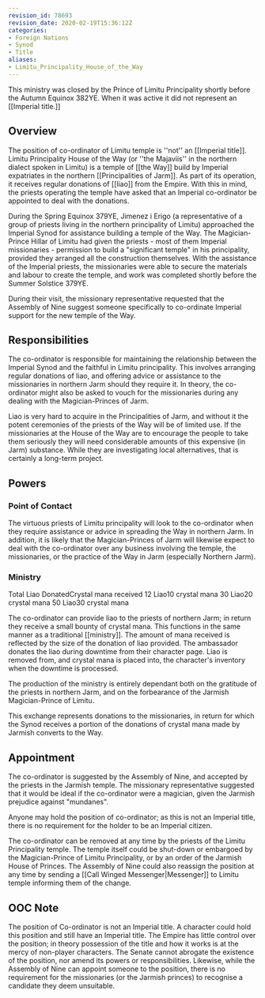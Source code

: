 ```yaml
---
revision_id: 78693
revision_date: 2020-02-19T15:36:12Z
categories:
- Foreign Nations
- Synod
- Title
aliases:
- Limitu_Principality_House_of_the_Way
---
```


This ministry was closed by the Prince of Limitu Principality shortly before the Autumn Equinox 382YE. When it was active it did not represent an [[Imperial title.]]

## Overview
The position of co-ordinator of Limitu temple is ''not'' an [[Imperial title]]. Limitu Principality House of the Way (or ''the Majaviis'' in the northern dialect spoken in Limitu) is a temple of [[the Way]] build by Imperial expatriates in the northern [[Principalities of Jarm]]. As part of its operation, it receives regular donations of [[liao]] from the Empire. With this in mind, the priests operating the temple have asked that an Imperial co-ordinator be appointed to deal with the donations. 


During the Spring Equinox 379YE, Jimenez i Erigo (a representative of a group of priests living in the northern principality of Limitu) approached the Imperial Synod for assistance building a temple of the Way. The Magician-Prince Hillar of Limitu had given the priests - most of them Imperial missionaries - permission to build a "significant temple" in his principality, provided they arranged all the construction themselves. With the assistance of the Imperial priests, the missionaries were able to secure the materials and labour to create the temple, and work was completed shortly before the Summer Solstice 379YE.

During their visit, the missionary representative requested that the Assembly of Nine suggest someone specifically to co-ordinate Imperial support for the new temple of the Way. 

## Responsibilities
The co-ordinator is responsible for maintaining the relationship between the Imperial Synod and the faithful in Limitu principality. This involves arranging regular donations of liao, and offering advice or assistance to the missionaries in northern Jarm should they require it. In theory, the co-ordinator might also be asked to vouch for the missionaries during any dealing with the Magician-Princes of Jarm.

Liao is very hard to acquire in the Principalities of Jarm, and without it the potent ceremonies of the priests of the Way will be of limited use. If the missionaries at the House of the Way are to encourage the people to take them seriously they will need considerable amounts of this expensive (in Jarm) substance. While they are investigating local alternatives, that is certainly a long-term project.

## Powers
### Point of Contact
The virtuous priests of Limitu principality will look to the co-ordinator when they require assistance or advice in spreading the Way in northern Jarm. In addition, it is likely that the Magician-Princes of Jarm will likewise expect to deal with the co-ordinator over any business involving the temple, the missionaries, or the practice of the Way in Jarm (especially Northern Jarm).

### Ministry

Total Liao DonatedCrystal mana received
12 Liao10 crystal mana
30 Liao20 crystal mana
50 Liao30 crystal mana


The co-ordinator can provide liao to the priests of northern Jarm; in return they receive a small bounty of crystal mana. This functions in the same manner as a traditional [[ministry]]. The amount of mana received is reflected by the size of the donation of liao provided. The ambassador donates the liao during downtime from their character page. Liao is removed from, and crystal mana is placed into, the character's inventory when the downtime is processed.

The production of the ministry is entirely dependant both on the gratitude of the priests in northern Jarm, and on the forbearance of the Jarmish Magician-Prince of Limitu.

This exchange represents donations to the missionaries, in return for which the Synod receives a portion of the donations of crystal mana made by Jarmish converts to the Way.

## Appointment
The co-ordinator is suggested by the Assembly of Nine, and accepted by the priests in the Jarmish temple. The missionary representative suggested that it would be ideal if the co-ordinator were a magician, given the Jarmish prejudice against "mundanes". 

Anyone may hold the position of co-ordinator; as this is not an Imperial title, there is no requirement for the holder to be an Imperial citizen.

The co-ordinator can be removed at any time by the priests of the Limitu Principality temple. The temple itself could be shut-down or embargoed by the Magician-Prince of Limitu Principality, or by an order of the Jarmish House of Princes. The Assembly of Nine could also reassign the position at any time by sending a [[Call Winged Messenger|Messenger]] to Limitu temple informing them of the change.

## OOC Note
The position of Co-ordinator is not an Imperial title. A character could hold this position and still have an Imperial title. The Empire has little control over the position; in theory possession of the title and how it works is at the mercy of non-player characters. The Senate cannot abrogate the existence of the position, nor amend its powers or responsibilities. Likewise, while the Assembly of Nine can appoint someone to the position, there is no requirement for the missionaries (or the Jarmish princes) to recognise a candidate they deem unsuitable.





